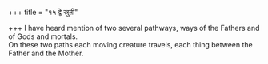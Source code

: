 +++
title = "१५ द्वे स्रुती"

+++
I have heard mention of two several pathways, ways of the Fathers and of Gods and mortals.  
     On these two paths each moving creature travels, each thing between the Father and the Mother.